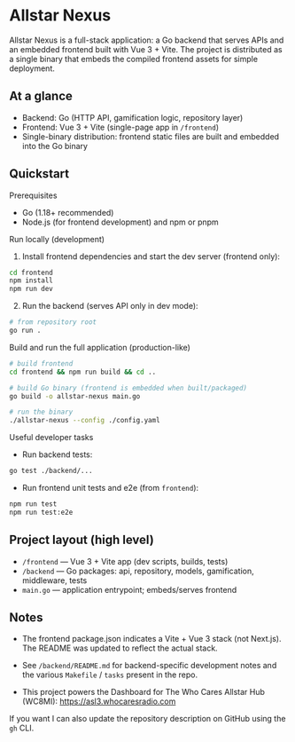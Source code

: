 
# Allstar Nexus

Allstar Nexus is a full-stack application: a Go backend that serves APIs and an embedded frontend built with Vue 3 + Vite. The project is distributed as a single binary that embeds the compiled frontend assets for simple deployment.

## At a glance

- Backend: Go (HTTP API, gamification logic, repository layer)
- Frontend: Vue 3 + Vite (single-page app in `/frontend`)
- Single-binary distribution: frontend static files are built and embedded into the Go binary

## Quickstart

Prerequisites

- Go (1.18+ recommended)
- Node.js (for frontend development) and npm or pnpm

Run locally (development)

1. Install frontend dependencies and start the dev server (frontend only):

```bash
cd frontend
npm install
npm run dev
```

2. Run the backend (serves API only in dev mode):

```bash
# from repository root
go run .
```

Build and run the full application (production-like)

```bash
# build frontend
cd frontend && npm run build && cd ..

# build Go binary (frontend is embedded when built/packaged)
go build -o allstar-nexus main.go

# run the binary
./allstar-nexus --config ./config.yaml
```

Useful developer tasks

- Run backend tests:

```bash
go test ./backend/...
```

- Run frontend unit tests and e2e (from `frontend`):

```bash
npm run test
npm run test:e2e
```

## Project layout (high level)

- `/frontend` — Vue 3 + Vite app (dev scripts, builds, tests)
- `/backend` — Go packages: api, repository, models, gamification, middleware, tests
- `main.go` — application entrypoint; embeds/serves frontend

## Notes

- The frontend package.json indicates a Vite + Vue 3 stack (not Next.js). The README was updated to reflect the actual stack.
- See `/backend/README.md` for backend-specific development notes and the various `Makefile` / `tasks` present in the repo.

- This project powers the Dashboard for The Who Cares Allstar Hub (WC8MI): https://asl3.whocaresradio.com

If you want I can also update the repository description on GitHub using the `gh` CLI.

